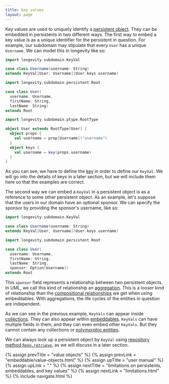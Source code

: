 ```yaml
---
title: key values
layout: page
---
```


Key values are used to uniquely identify a [persistent
object](persistent). They can be embedded in persistents in two
different ways. The first way to embed a key value is as a unique
identifier for the persistent in question. For example, our subdomain
may stipulate that every `User` has a unique `Username`. We can model
this in longevity like so:

```scala
import longevity.subdomain.KeyVal

case class Username(username: String)
extends KeyVal[User, Username](User.keys.username)

import longevity.subdomain.persistent.Root

case class User(
  username: Username,
  firstName: String,
  lastName: String)
extends Root

import longevity.subdomain.ptype.RootType

object User extends RootType[User] {
  object props {
    val username = prop[Username]("username")
  }
  object keys {
    val username = key(props.username)
  }
}
```

As you can see, we have to define the [key](ptype/keys.html) in order
to define our `KeyVal`. We will go into the details of keys in a later
section, but we will include them here so that the examples are
correct.

The second way we can embed a `KeyVal` in a persistent object is as a
reference to some other persistent object. As an example, let's
suppose that the users in our domain have an optional sponsor. We can
specify the sponsor by providing the sponsor's username, like so:

```scala
import longevity.subdomain.KeyVal

case class Username(username: String)
extends KeyVal[User, Username](User.keys.username)

import longevity.subdomain.persistent.Root

case class User(
  username: Username,
  firstName: String,
  lastName: String,
  sponsor: Option[Username])
extends Root
```

This `sponsor` field represents a relationship between two persistent
objects. In UML, we call this kind of relationship an
[aggregation](http://aviadezra.blogspot.com/2009/05/uml-association-aggregation-composition.html). This
is a looser kind of relationship than the [compositional
relationships](embeddable/entities.html) we get when using
embeddables. With aggregations, the life cycles of the entities in
question are independent.

As we can see in the previous example, `KeyVals` can appear inside
[collections](collections.html). They can also appear within
[embeddables](embeddable). `KeyVals` can have multiple fields in
them, and they can even embed other `KeyVals`. But they cannot contain
any collections or [polymorphic entities](poly).

We can always look up a persistent object by `KeyVal` using
[repository method `Repo.retrieve`](repo/retrieve.html), as we
will discuss in a later section.

{% assign prevTitle = "value objects" %}
{% assign prevLink = "embeddable/value-objects.html" %}
{% assign upTitle = "user manual" %}
{% assign upLink = "." %}
{% assign nextTitle = "limitations on persistents, embeddables, and key values" %}
{% assign nextLink = "limitations.html" %}
{% include navigate.html %}
